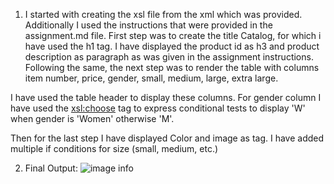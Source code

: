 1. I started with creating the xsl file from the xml which was provided. Additionally I used the instructions that were provided in the assignment.md file. First step was to create the title Catalog, for which i have used the h1 tag. I have displayed the product id as h3 and product description as paragraph as was given in the assignment instructions. Following the same, the next step was to render the table with columns item number, price, gender, small, medium, large, extra large. 

I have used the table header to display these columns. For gender column I have used the <xsl:choose> tag to express conditional tests to display 'W' when gender is 'Women' otherwise 'M'. 

Then for the last step I have displayed Color and image as <th> tag. I have added multiple if conditions for size (small, medium, etc.)

2. Final Output: 
![image info](../assets/output.png)

